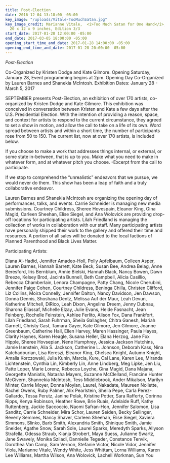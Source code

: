 ```yaml
---
title: Post-Election
date: 2016-12-04 13:18:00 -05:00
key_image: "/uploads/Vitale-TooMuchSatan.jpg"
key_image_credit: Marianne Vitale,  <i>Too Much Satan for One Hand</i>, 2016, Bronze,
  20 x 12 x 9 inches, Edition 3/3
start_date: 2017-01-28 12:00:00 -05:00
end_date: 2017-03-05 18:00:00 -05:00
opening_start_time_and_date: 2017-01-28 14:00:00 -05:00
opening_end_time_and_date: 2017-01-28 20:00:00 -05:00
---
```


<i>Post-Election</i>

Co-Organized by Kristen Dodge and Kate Gilmore. Opening Saturday, January 28, Event programming begins at 2pm. Opening Day Co-Organized by Lauren Barnes and Shanekia McIntosh.
Exhibition Dates: January 28 - March 5, 2017

SEPTEMBER presents Post-Election, an exhibition of over 170 artists, co-organized by Kristen Dodge
and Kate Gilmore. This exhibition was conceived in conversation between Kristen and Kate a few days
after the U.S. Presidential Election. With the intention of providing a reason, space, and context for artists to respond to the current circumstance, they agreed to set a show in motion, and allow the call to take on a life of its own. Word spread between artists and within a short time, the number of participants rose from 50 to 150. The current list, now at over 170 artists, is included below.

If you choose to make a work that addresses things internal, or external, or some state in-between, that is up to you. Make what you need to make in whatever form, and at whatever pitch you choose. -Excerpt from the call to participate.

If we stop to comprehend the “unrealistic” endeavors that we pursue, we would never do them. This show has been a leap of faith and a truly collaborative endeavor.

Lauren Barnes and Shanekia McIntosh are organizing the opening day of performances, talks, and
events. Carrie Schneider is managing new media submissions. Courtney Childress, Sheree Hovespain,
Eleanor King, Gina Magid, Carleen Sheehan, Elise Siegel, and Ana Wolovick are providing drop-off
locations for participating artists. Lilah Friedland is managing the collection of works in collaboration with our staff. Many participating artists have personally shipped their work to the gallery and offered their time and resources. A portion of all sales will be donated to the local factions of Planned Parenthood and Black Lives Matter.

Participating Artists:

Diana Al-Hadid, Jennifer Amadeo-Holl, Polly Apfelbaum, Colleen Asper, Lauren Barnes, Hannah Barrett, Kate Beck, Susan Bee, Andrea Belag, Anne Beresford, Iris Bernblum, Annie Bielski, Hannah Black, Nancy Bowen, Dawn Breeze, Kelsey Brod, Jacinta Bunnell, Beth Campbell, Alicia Casillio, Rebecca Chamberlain, Lenora Champagne, Patty Chang, Nicole Cherubini, Jennifer Paige Cohen, Courtney Childress, Beninga Chilla, Christen Clifford, Liz Collins, Moira Connelly, Jennifer Dalton, Nancy Davidson, Jen Dawson, Donna Dennis, Shoshana Dentz, Melissa Auf der Maur, Leah Devun, Katherine Mitchell, DiRico, Leah Dixon, Angelina Dreem, Jenny Dubnau, Sharona Eliassaf, Michelle Elzay, Julie Evans, Heide Fasnacht, Jean Feinberg, Rochelle Feinstein, Ashlee Ferlito, Alison Fox, Dana Frankfort, Lilah Friedland, Sarah Fuhrman, Sheila Gallagher, Chitra Ganesh, Mariah Garnett, Christy Gast, Tamara Gayer, Kate Gilmore, Jen Gilmore, Joanne Greenbaum, Catherine Hall, Ellen Harvey, Maren Hassinger, Paula Hayes, Clarity Haynes, Karen Heagle, Susana Heller, Elana Herzog, Jane Fox Hipple, Sheree Hovsepian, Nene Humphrey, Jessica Jackson Hutchins, Jamie Isenstein, Alia S. Jackson, Catherine L. Johnson, Deborah Kass, Nina Katchadourian, Lisa Kereszi, Eleanor King, Chelsea Knight, Autumn Knight, Amalia Korczowski, Julia Kunin, Marcia, Kure, Cal Lane, Karen Lee, Miranda
Lichtenstein, Cynthia Lin, Kimberly Lin, Anne Lindberg, Meg Lipke, Jen Liu, Patte Loper, Marie Lorenz, Rebecca Loyche, Gina Magid, Dana Majana, Georgette Maniatis, Natasha Mayers, Suzanne McClelland, Francine Hunter McGivern, Shannekia McIntosh, Tess Middlebrook, Ander Mikalson, Marilyn Minter, Carrie Moyer, Donna Moylan, Laurel, Nakadate, Maureen Nollette, Rachel Owens, Ruby Palmer, Alix Pearlstein, Sheila Pepe, Carla Perez-Gallardo, Tessa Perutz, Janine Polak, Kristine Potter, Sara Rafferty, Corinna Ripps, Kenya Robinson, Heather Rowe, Brie Ruais, Adelaide Ruff, Kathy Ruttenberg, Jackie Saccoccio, Naomi Safran-Hon, Jennifer Salomon, Lisa Sanditz, Carrie Schneider, Mira Schor, Lauren Seiden, Becky Sellinger, Beverly Semmes, Nancy Shaver, Carleen Sheehan, Elise Siegel, Xaviera Simmons, Slinko, Barb Smith, Alexandria Smith, Shinique Smith, Jamie Sneider, Agathe Snow, Sarah Sole, Laurel Sparks, Meredyth Sparks, Allyson Strafella, Odessa Straub, Kianja Strobert, Maya Suess, Julianne Swartz, Jane Swavely, Monika Sziladi, Dannielle Tegeder, Constance Tenvik, Dorothea Van Camp, Sam Vernon, Stefanie Victor, Nicole Vidor, Jennifer Viola, Marianne Vitale, Wendy White, Jess Whittam, Lorna Williams, Karen Lee Williams, Martha Wilson, Ana Wolovick, Lachell
Workman, Sun You